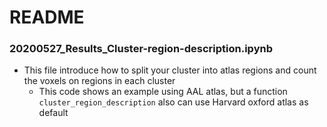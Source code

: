 # README

### 20200527_Results_Cluster-region-description.ipynb
* This file introduce how to split your cluster into atlas regions and count the voxels on regions in each cluster
  - This code shows an example using AAL atlas, but a function `cluster_region_description` also can use Harvard oxford atlas as default
